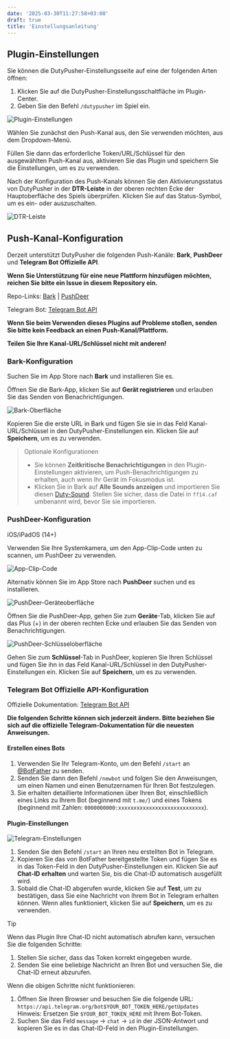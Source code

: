 ```yaml
---
date: '2025-03-30T11:27:58+03:00'
draft: true
title: 'Einstellungsanleitung'
---
```


## Plugin-Einstellungen

Sie können die DutyPusher-Einstellungsseite auf eine der folgenden Arten öffnen:

1. Klicken Sie auf die DutyPusher-Einstellungsschaltfläche im Plugin-Center.
2. Geben Sie den Befehl `/dutypusher` im Spiel ein.

![Plugin-Einstellungen](https://github.com/MorCherlf/FFXIVDutyPusher/blob/master/Resources/img/settings-de.png?raw=true)

Wählen Sie zunächst den Push-Kanal aus, den Sie verwenden möchten, aus dem Dropdown-Menü.

Füllen Sie dann das erforderliche Token/URL/Schlüssel für den ausgewählten Push-Kanal aus, aktivieren Sie das Plugin und speichern Sie die Einstellungen, um es zu verwenden.

Nach der Konfiguration des Push-Kanals können Sie den Aktivierungsstatus von DutyPusher in der **DTR-Leiste** in der oberen rechten Ecke der Hauptoberfläche des Spiels überprüfen. Klicken Sie auf das Status-Symbol, um es ein- oder auszuschalten.

![DTR-Leiste](https://github.com/MorCherlf/FFXIVDutyPusher/blob/master/Resources/img/dtrbar-de.png?raw=true)

## Push-Kanal-Konfiguration

Derzeit unterstützt DutyPusher die folgenden Push-Kanäle: **Bark**, **PushDeer** und **Telegram Bot Offizielle API**.

**Wenn Sie Unterstützung für eine neue Plattform hinzufügen möchten, reichen Sie bitte ein Issue in diesem Repository ein.**

Repo-Links: [Bark](https://github.com/Finb/Bark) | [PushDeer](https://github.com/easychen/pushdeer)

Telegram Bot: [Telegram Bot API](https://core.telegram.org/bots/api)

**Wenn Sie beim Verwenden dieses Plugins auf Probleme stoßen, senden Sie bitte kein Feedback an einen Push-Kanal/Plattform.**

**Teilen Sie Ihre Kanal-URL/Schlüssel nicht mit anderen!**

### Bark-Konfiguration

Suchen Sie im App Store nach **Bark** und installieren Sie es.

Öffnen Sie die Bark-App, klicken Sie auf **Gerät registrieren** und erlauben Sie das Senden von Benachrichtigungen.

![Bark-Oberfläche](https://github.com/MorCherlf/FFXIVDutyPusher/blob/master/Resources/img/bark-en.jpg?raw=true)

Kopieren Sie die erste URL in Bark und fügen Sie sie in das Feld Kanal-URL/Schlüssel in den DutyPusher-Einstellungen ein. Klicken Sie auf **Speichern**, um es zu verwenden.

> Optionale Konfigurationen
>
> - Sie können **Zeitkritische Benachrichtigungen** in den Plugin-Einstellungen aktivieren, um Push-Benachrichtigungen zu erhalten, auch wenn Ihr Gerät im Fokusmodus ist.
> - Klicken Sie in Bark auf **Alle Sounds anzeigen** und importieren Sie diesen [Duty-Sound](https://github.com/MorCherlf/FFXIVDutyPusher/raw/master/Resources/ff14.caf). Stellen Sie sicher, dass die Datei in `ff14.caf` umbenannt wird, bevor Sie sie importieren.

### PushDeer-Konfiguration

iOS/iPadOS (14+)

Verwenden Sie Ihre Systemkamera, um den App-Clip-Code unten zu scannen, um PushDeer zu verwenden.

![App-Clip-Code](https://github.com/easychen/pushdeer/raw/main/doc/image/clipcode.png)

Alternativ können Sie im App Store nach **PushDeer** suchen und es installieren.

![PushDeer-Geräteoberfläche](https://github.com/MorCherlf/FFXIVDutyPusher/blob/master/Resources/img/pushdeer-device-en.png?raw=true)

Öffnen Sie die PushDeer-App, gehen Sie zum **Geräte**-Tab, klicken Sie auf das Plus (+) in der oberen rechten Ecke und erlauben Sie das Senden von Benachrichtigungen.

![PushDeer-Schlüsseloberfläche](https://github.com/MorCherlf/FFXIVDutyPusher/blob/master/Resources/img/pushdeer-key-en.jpg?raw=true)

Gehen Sie zum **Schlüssel**-Tab in PushDeer, kopieren Sie Ihren Schlüssel und fügen Sie ihn in das Feld Kanal-URL/Schlüssel in den DutyPusher-Einstellungen ein. Klicken Sie auf **Speichern**, um es zu verwenden.

### Telegram Bot Offizielle API-Konfiguration

Offizielle Dokumentation: [Telegram Bot API](https://core.telegram.org/bots#how-do-i-create-a-bot)

**Die folgenden Schritte können sich jederzeit ändern. Bitte beziehen Sie sich auf die offizielle Telegram-Dokumentation für die neuesten Anweisungen.**

#### Erstellen eines Bots

1. Verwenden Sie Ihr Telegram-Konto, um den Befehl `/start` an [@BotFather](https://t.me/botfather) zu senden.
2. Senden Sie dann den Befehl `/newbot` und folgen Sie den Anweisungen, um einen Namen und einen Benutzernamen für Ihren Bot festzulegen.
3. Sie erhalten detaillierte Informationen über Ihren Bot, einschließlich eines Links zu Ihrem Bot (beginnend mit `t.me/`) und eines Tokens (beginnend mit Zahlen: `0000000000:xxxxxxxxxxxxxxxxxxxxxxxxxxxx`).

#### Plugin-Einstellungen

![Telegram-Einstellungen](https://github.com/MorCherlf/FFXIVDutyPusher/blob/master/Resources/img/settings-de-telegram.png?raw=true)

1. Senden Sie den Befehl `/start` an Ihren neu erstellten Bot in Telegram.
2. Kopieren Sie das von BotFather bereitgestellte Token und fügen Sie es in das Token-Feld in den DutyPusher-Einstellungen ein. Klicken Sie auf **Chat-ID erhalten** und warten Sie, bis die Chat-ID automatisch ausgefüllt wird.
3. Sobald die Chat-ID abgerufen wurde, klicken Sie auf **Test**, um zu bestätigen, dass Sie eine Nachricht von Ihrem Bot in Telegram erhalten können. Wenn alles funktioniert, klicken Sie auf **Speichern**, um es zu verwenden.

> [!TIP]
>
> Wenn das Plugin Ihre Chat-ID nicht automatisch abrufen kann, versuchen Sie die folgenden Schritte:
>
> 1. Stellen Sie sicher, dass das Token korrekt eingegeben wurde.
> 2. Senden Sie eine beliebige Nachricht an Ihren Bot und versuchen Sie, die Chat-ID erneut abzurufen.
>
> Wenn die obigen Schritte nicht funktionieren:
>
> 1. Öffnen Sie Ihren Browser und besuchen Sie die folgende URL:
>    `https://api.telegram.org/bot$YOUR_BOT_TOKEN_HERE/getUpdates`
>    Hinweis: Ersetzen Sie `$YOUR_BOT_TOKEN_HERE` mit Ihrem Bot-Token.
> 2. Suchen Sie das Feld `message` -> `chat` -> `id` in der JSON-Antwort und kopieren Sie es in das Chat-ID-Feld in den Plugin-Einstellungen.